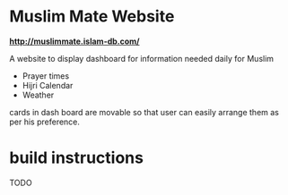 # Muslim Mate Website
**http://muslimmate.islam-db.com/**

A website to display dashboard for information needed daily for Muslim 
- Prayer times
- Hijri Calendar
- Weather

cards in dash board are movable so that user can easily arrange them as per his preference.

# build instructions
TODO
